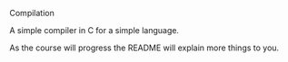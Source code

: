 Compilation

A simple compiler in C for a simple language.

As the course will progress the README will explain more things to you.
